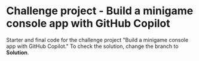 # Challenge project - Build a minigame console app with GitHub Copilot

Starter and final code for the challenge project "Build a minigame console app with GitHub Copilot." To check the solution, change the branch to **Solution**.
